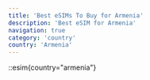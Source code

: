```yaml
---
title: 'Best eSIMs To Buy for Armenia'
description: 'Best eSIM for Armenia'
navigation: true
category: 'country'
country: 'Armenia'
---
```


::esim{country="armenia"}
